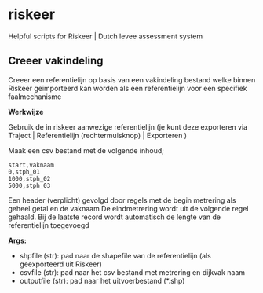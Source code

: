 # riskeer
Helpful scripts for Riskeer | Dutch levee assessment system

## Creeer vakindeling

Creeer een referentielijn op basis van een vakindeling bestand welke binnen
Riskeer geimporteerd kan worden als een referentielijn voor een specifiek
faalmechanisme

**Werkwijze**

Gebruik de in riskeer aanwezige referentielijn (je kunt deze exporteren via
Traject | Referentielijn (rechtermuisknop) | Exporteren )

Maak een csv bestand met de volgende inhoud;

```
start,vaknaam
0,stph_01
1000,stph_02
5000,stph_03
```

Een header (verplicht) gevolgd door regels met de begin metrering als geheel getal en de vaknaam
De eindmetrering wordt uit de volgende regel gehaald. Bij de laatste record wordt automatisch
de lengte van de referentielijn toegevoegd

**Args:**

* shpfile (str): pad naar de shapefile van de referentielijn (als geexporteerd uit Riskeer)
* csvfile (str): pad naar het csv bestand met metrering en dijkvak naam
* outputfile (str): pad naar het uitvoerbestand (*.shp)


